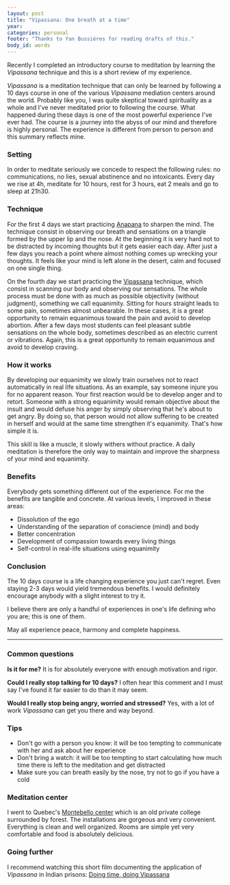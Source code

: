```yaml
---
layout: post
title: "Vipassana: One breath at a time"
year:
categories: personal
footer: "Thanks to Yan Bussières for reading drafts of this."
body_id: words
---
```


Recently I completed an introductory course to meditation by learning the _Vipassana_ technique and this is a short review of my experience.

_Vipassana_ is a meditation technique that can only be learned by following a 10 days course in one of the various _Vipassana_ mediation centers around the world. Probably like you, I was quite skeptical toward spirituality as a whole and I've never meditated prior to following the course. What happened during these days is one of the most powerful experience I've ever had. The course is a journey into the abyss of our mind and therefore is highly personal. The experience is different from person to person and this summary reflects mine.


### Setting
In order to meditate seriously we concede to respect the following rules: no communications, no lies, sexual abstinence and no intoxicants. Every day we rise at 4h, meditate for 10 hours, rest for 3 hours, eat 2 meals and go to sleep at 21h30.


### Technique
For the first 4 days we start practicing [Anapana](http://en.wikipedia.org/wiki/Anapanasati) to sharpen the mind. The technique consist in observing our breath and sensations on a triangle formed by the upper lip and the nose. At the beginning it is very hard not to be distracted by incoming thoughts but it gets easier each day. After just a few days you reach a point where almost nothing comes up wrecking your thoughts. It feels like your mind is left alone in the desert, calm and focused on one single thing.

On the fourth day we start practicing the [Vipassana](http://en.wikipedia.org/wiki/Vipassanā) technique, which consist in scanning our body and observing our sensations. The whole process must be done with as much as possible objectivity (without judgment), something we call equanimity. Sitting for hours straight leads to some pain, sometimes almost unbearable. In these cases, it is a great opportunity to remain equanimous toward the pain and avoid to develop abortion. After a few days most students can feel pleasant subtle sensations on the whole body, sometimes described as an electric current or vibrations. Again, this is a great opportunity to remain equanimous and avoid to develop craving.


### How it works
By developing our equanimity we slowly train ourselves not to react automatically in real life situations. As an example, say someone injure you for no apparent reason. Your first reaction would be to develop anger and to retort. Someone with a strong equanimity would remain objective about the insult and would defuse his anger by simply observing that he's about to get angry. By doing so, that person would not allow suffering to be created in herself and would at the same time strengthen it's equanimity. That's how simple it is.

This skill is like a muscle, it slowly withers without practice. A daily meditation is therefore the only way to maintain and improve the sharpness of your mind and equanimity.

### Benefits
Everybody gets something different out of the experience. For me the benefits are tangible and concrete. At various levels, I improved in these areas:

- Dissolution of the ego
- Understanding of the separation of conscience (mind) and body
- Better concentration
- Development of compassion towards every living things
- Self-control in real-life situations using equanimity

### Conclusion
The 10 days course is a life changing experience you just can't regret. Even staying 2-3 days would yield tremendous benefits. I would definitely encourage anybody with a slight interest to try it.

I believe there are only a handful of experiences in one's life defining who you are; this is one of them.

May all experience peace, harmony and complete happiness.

---

### Common questions
**Is it for me?**
It is for absolutely everyone with enough motivation and rigor.

**Could I really stop talking for 10 days?**
I often hear this comment and I must say I've found it far easier to do than it may seem.

**Would I really stop being angry, worried and stressed?**
Yes, with a lot of work _Vipassana_ can get you there and way beyond.

### Tips
- Don't go with a person you know: it will be too tempting to communicate with her and ask about her experience
- Don't bring a watch: it will be too tempting to start calculating how much time there is left to the meditation and get distracted
- Make sure you can breath easily by the nose, try not to go if you have a cold


### Meditation center
I went to Quebec's [Montebello center](http://www.suttama.dhamma.org/) which is an old private college surrounded by forest. The installations are gorgeous and very convenient. Everything is clean and well organized. Rooms are simple yet very comfortable and food is absolutely delicious.


### Going further
I recommend watching this short film documenting the application of _Vipassana_ in Indian prisons: [Doing time, doing Vipassana](https://www.youtube.com/watch?v=WkxSyv5R1sg)
